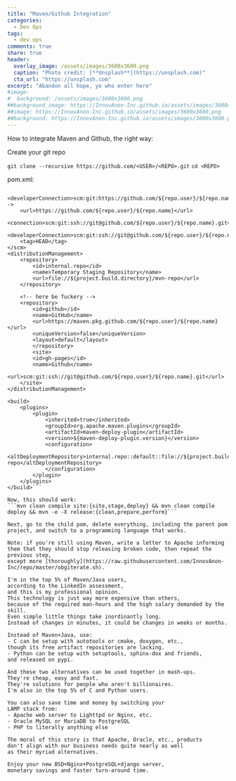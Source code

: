 ```yaml
---
title: "Maven/Github Integration"
categories:
  - Dev Ops
tags:
  - dev ops
comments: true
share: true
header:
  overlay_image: /assets/images/3600x3600.png
  caption: "Photo credit: [**Unsplash**](https://unsplash.com)"
  cta_url: "https://unsplash.com"
excerpt: "Abandon all hope, ye who enter here"
#image:
#  background: /assets/images/3600x3600.png
##background_image: https://InnovAnon-Inc.github.io/assets/images/3600x3600.png
##image: https://InnovAnon-Inc.github.io/assets/images/3600x3600.png
##background: https://InnovAnon-Inc.github.io/assets/images/3600x3600.png
---
```


How to integrate Maven and Github,
the right way:

Create your git repo <REPO>

```git clone --recursive https://github.com/<USER>/<REPO>.git```
```cd <REPO>```

pom.xml:
```<scm>
	<developerConnection>scm:git:https://github.com/${repo.user}/${repo.name}.git</developerConnection>-->
	<url>https://github.com/${repo.user}/${repo.name}</url>
	<connection>scm:git:ssh://git@github.com/${repo.user}/${repo.name}.git</connection>
	<developerConnection>scm:git:ssh://git@github.com/${repo.user}/${repo.name}.git</developerConnection>
	<tag>HEAD</tag>
</scm>
<distributionManagement>
	<repository>
		<id>internal.repo</id>
		<name>Temporary Staging Repository</name>
		<url>file://${project.build.directory}/mvn-repo</url>
	</repository>
		
	<!-- here be fuckery -->
	<repository>
		<id>github</id>
		<name>GitHub</name>
		<url>https://maven.pkg.github.com/${repo.user}/${repo.name}</url>
		<uniqueVersion>false</uniqueVersion>
		<layout>default</layout>
        </repository>
        <site>
		<id>gh-pages</id>
		<name>Github</name>
		<url>scm:git:ssh://git@github.com/${repo.user}/${repo.name}.git</url>
	</site>
</distributionManagement>

<build>
	<plugins>
		<plugin>
			<inherited>true</inherited>
			<groupId>org.apache.maven.plugins</groupId>
			<artifactId>maven-deploy-plugin</artifactId>
			<version>${maven-deploy-plugin.version}</version>
			<configuration>
				<altDeploymentRepository>internal.repo::default::file://${project.build.directory}/mvn-repo</altDeploymentRepository>
			</configuration>
		</plugin>
	</plugins>
</build>```

Now, this should work:
```mvn clean compile site:{site,stage,deploy} && mvn clean compile deploy && mvn -e -X release:{clean,prepare,perform}```

Next, go to the child pom, delete everything, including the parent pom project, and switch to a programming language that works.

Note: if you're still using Maven, write a letter to Apache informing them that they should stop releasing broken code, then repeat the previous step,
except more [thoroughly](https://raw.githubusercontent.com/InnovAnon-Inc/repo/master/obgiterate.sh).

I'm in the top 5% of Maven/Java users,
according to the LinkedIn assessment,
and this is my professional opinion.
This technology is just way more expensive than others,
because of the required man-hours and the high salary demanded by the skill.
Even simple little things take inordinantly long.
Instead of changes in minutes, it could be changes in weeks or months.

Instead of Maven+Java, use:
- C can be setup with autotools or cmake, doxygen, etc.,
though its free artifact repositories are lacking.
- Python can be setup with setuptools, sphinx-dox and friends,
and released on pypi.

And these two alternatives can be used together in mash-ups.
They're cheap, easy and fast.
They're solutions for people who aren't billionaires.
I'm also in the top 5% of C and Python users.

You can also save time and money by switching your
LAMP stack from:
- Apache web server to Lighttpd or Nginx, etc.
- Oracle MySQL or MariaDB to PostgreSQL
- PHP to literally anything else

The moral of this story is that Apache, Oracle, etc., products
don't align with our business needs quite nearly as well
as their myriad alternatives.

Enjoy your new BSD+Nginx+PostgreSQL+django server,
monetary savings and faster turn-around time.

